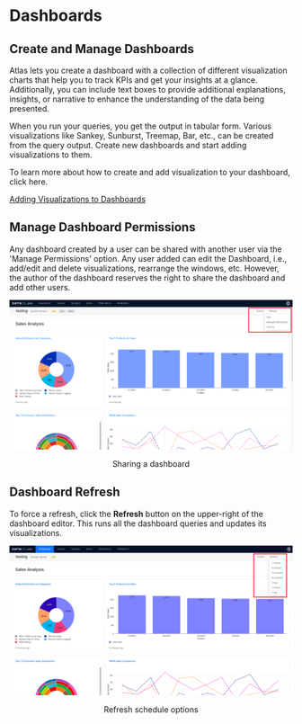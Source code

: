 # Dashboards
## Create and Manage Dashboards

Atlas lets you create a dashboard with a collection of different visualization charts that help you to track KPIs and get your insights at a glance. Additionally, you can include text boxes to provide additional explanations, insights, or narrative to enhance the understanding of the data being presented. 

When you run your queries, you get the output in tabular form. Various visualizations like Sankey, Sunburst, Treemap, Bar, etc., can be created from the query output.  Create new dashboards and start adding visualizations to them. 

To learn more about how to create and add visualization to your dashboard, click here.

[Adding Visualizations to Dashboards](dashboards/adding_visualizations.md)

## Manage Dashboard Permissions

Any dashboard created by a user can be shared with another user via the 'Manage Permissions' option. Any user added can edit the Dashboard, i.e., add/edit and delete visualizations, rearrange the windows, etc. However, the author of the dashboard reserves the right to share the dashboard and add other users.

![Sharing a dashboard](dashboards/manage_permissions.png)

<figcaption align = "center">Sharing a dashboard</figcaption>

## Dashboard Refresh

To force a refresh, click the **Refresh** button on the upper-right of the dashboard editor. This runs all the dashboard queries and updates its visualizations.

![Refresh schedule options](dashboards/refresh.png)

<figcaption align = "center">Refresh schedule options</figcaption>